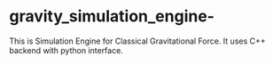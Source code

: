 # gravity_simulation_engine-
This is Simulation Engine for Classical Gravitational Force. It uses C++ backend with python interface.
